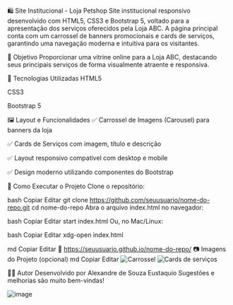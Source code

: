 🛍️ Site Institucional - Loja Petshop
Site institucional responsivo desenvolvido com HTML5, CSS3 e Bootstrap 5, voltado para a apresentação dos serviços oferecidos pela Loja ABC. A página principal conta com um carrossel de banners promocionais e cards de serviços, garantindo uma navegação moderna e intuitiva para os visitantes.

🎯 Objetivo
Proporcionar uma vitrine online para a Loja ABC, destacando seus principais serviços de forma visualmente atraente e responsiva.

🧰 Tecnologias Utilizadas
HTML5

CSS3

Bootstrap 5

🖼️ Layout e Funcionalidades
✅ Carrossel de Imagens (Carousel) para banners da loja

✅ Cards de Serviços com imagem, título e descrição

✅ Layout responsivo compatível com desktop e mobile

✅ Design moderno utilizando componentes do Bootstrap

🔧 Como Executar o Projeto
Clone o repositório:

bash
Copiar
Editar
git clone https://github.com/seuusuario/nome-do-repo.git
cd nome-do-repo
Abra o arquivo index.html no navegador:

bash
Copiar
Editar
start index.html
Ou, no Mac/Linux:

bash
Copiar
Editar
xdg-open index.html

md
Copiar
Editar
🔗 https://seuusuario.github.io/nome-do-repo/
📷 Imagens do Projeto (opcional)
md
Copiar
Editar
![Carrossel](docs/img/carrossel.png)
![Cards de serviços](docs/img/cards.png)

👨‍💻 Autor
Desenvolvido por Alexandre de Souza Eustaquio
Sugestões e melhorias são muito bem-vindas!

![image](https://github.com/user-attachments/assets/4a6d9352-a0d9-4dbb-b88e-73f5b31a7eb4)
